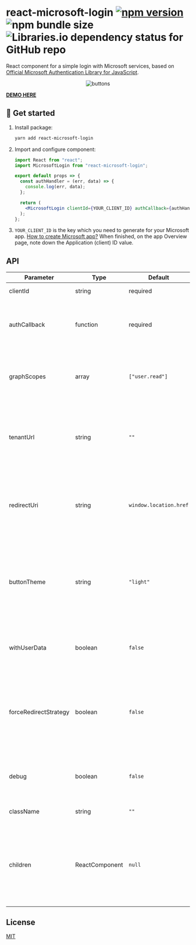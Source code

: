 # react-microsoft-login [![npm version](http://img.shields.io/npm/v/react-microsoft-login.svg)](https://npmjs.org/package/react-microsoft-login) ![npm bundle size](https://img.shields.io/bundlephobia/minzip/react-microsoft-login) ![Libraries.io dependency status for GitHub repo](https://img.shields.io/librariesio/github/alexandrtovmach/react-microsoft-login)


React component for a simple login with Microsoft services, based on [Official Microsoft Authentication Library for JavaScript](https://github.com/AzureAD/microsoft-authentication-library-for-js).

<p align="center">
  <img src="https://user-images.githubusercontent.com/28801003/65941169-0cc1c000-e433-11e9-909d-bd97be8100b2.jpg" alt="buttons">
</p>

**[DEMO HERE](https://alexandrtovmach.github.io/react-microsoft-login/)**

## 🚀 Get started

1. Install package:
   ```sh
   yarn add react-microsoft-login
   ```
2. Import and configure component:

   ```jsx
   import React from "react";
   import MicrosoftLogin from "react-microsoft-login";

   export default props => {
     const authHandler = (err, data) => {
       console.log(err, data);
     };

     return (
       <MicrosoftLogin clientId={YOUR_CLIENT_ID} authCallback={authHandler} />
     );
   };
   ```

3. `YOUR_CLIENT_ID` is the key which you need to generate for your Microsoft app. [How to create Microsoft app?](https://docs.microsoft.com/en-us/azure/active-directory/develop/quickstart-v2-register-an-app) When finished, on the app Overview page, note down the Application (client) ID value.

##  API

| Parameter             | Type           | Default                | Description                                                                                                                                                                                                                                         |
| --------------------- | -------------- | ---------------------- | --------------------------------------------------------------------------------------------------------------------------------------------------------------------------------------------------------------------------------------------------- |
| clientId              | string         | required               | Application (client) ID                                                                                                                                                                                                                             |
| authCallback          | function       | required               | Callback function which takes two arguments `(error, authData)`                                                                                                                                                                                     |
| graphScopes           | array          | `["user.read"]`        | Array of Graph API permission names. [More about Graph API permissions](https://developer.microsoft.com/en-us/graph/docs/concepts/permissions_reference).                                                                                           |
| tenantUrl             | string         | `""`                   | A URL indicating a directory that MSAL can request tokens from. [More about MSAL tenant auth](https://github.com/AzureAD/microsoft-authentication-library-for-js/wiki/MSAL-basics).                                                                 |
| redirectUri           | string         | `window.location.href` | The redirect URI of the application, this should be same as the value in the application registration portal.                                                                                                                                       |
| buttonTheme           | string         | `"light"`              | Name of theme for button style. Themes: `"light"` `"light_short"` `"dark"` `"dark_short"`. Styles come from [Official Microsoft brand design](https://docs.microsoft.com/en-us/azure/active-directory/develop/howto-add-branding-in-azure-ad-apps). |
| withUserData          | boolean        | `false`                | Boolean flag to make an additional request to GraphAPI to get user data.                                                                                                                                                                            |
| forceRedirectStrategy | boolean        | `false`                | Boolean flag to force redirect login strategy for all browsers. This strategy used by default just for IE browsers to avoid issues.                                                                                                                 |
| debug                 | boolean        | `false`                | Boolean flag to enable detailed logs of authorization process.                                                                                                                                                                                      |
| className             | string         | `""`                   | Additional class name string.                                                                                                                                                                                                                       |
| children              | ReactComponent | `null`                 | Alternative way to provide custom button element as a children prop instead of [Official Microsoft brand design](https://docs.microsoft.com/en-us/azure/active-directory/develop/howto-add-branding-in-azure-ad-apps)                               |

## License

[MIT](https://github.com/nishanths/license/blob/master/LICENSE)
